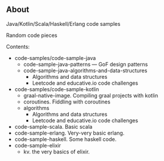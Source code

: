## About 

Java/Kotlin/Scala/Haskell/Erlang code samples

Random code pieces

Contents:
- code-samples/code-sample-java
    - code-sample-java-patterns — GoF design patterns
    - code-sample-java-algorithms-and-data-structures
        - Algorithms and data structures
        - Leetcode and educative.io code challenges
- code-samples/code-sample-kotlin
    - graal-native-image. Compiling graal projects with kotlin
    - coroutines. Fiddling with coroutines
    - algorithms
        - Algorithms and data structures
        - Leetcode and educative.io code challenges
- code-sample-scala. Basic scala
- code-sample-erlang. Very-very basic erlang.
- code-sample-haskell. Some haskell code.
- code-sample-elixir
    - kv. the very basics of elixir.
